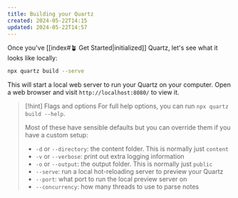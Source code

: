 ```yaml
---
title: Building your Quartz
created: 2024-05-22T14:15
updated: 2024-05-22T14:57
---
```


Once you've [[index#🪴 Get Started|initialized]] Quartz, let's see what it looks like locally:

```bash
npx quartz build --serve
```

This will start a local web server to run your Quartz on your computer. Open a web browser and visit `http://localhost:8080/` to view it.

> [!hint] Flags and options
> For full help options, you can run `npx quartz build --help`.
>
> Most of these have sensible defaults but you can override them if you have a custom setup:
>
> - `-d` or `--directory`: the content folder. This is normally just `content`
> - `-v` or `--verbose`: print out extra logging information
> - `-o` or `--output`: the output folder. This is normally just `public`
> - `--serve`: run a local hot-reloading server to preview your Quartz
> - `--port`: what port to run the local preview server on
> - `--concurrency`: how many threads to use to parse notes
